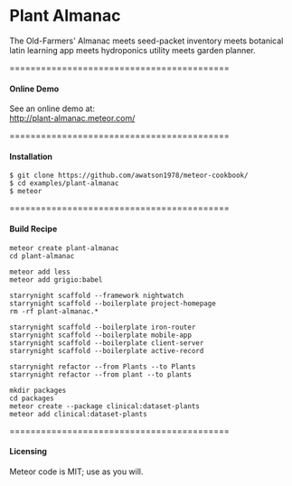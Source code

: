 Plant Almanac
===========================================

The Old-Farmers' Almanac meets seed-packet inventory meets botanical latin learning app meets hydroponics utility meets garden planner.  


==========================================
#### Online Demo  

See an online demo at:  
http://plant-almanac.meteor.com/


==========================================
#### Installation


````
$ git clone https://github.com/awatson1978/meteor-cookbook/
$ cd examples/plant-almanac
$ meteor
````


==========================================
#### Build Recipe  

````
meteor create plant-almanac
cd plant-almanac

meteor add less
meteor add grigio:babel

starrynight scaffold --framework nightwatch
starrynight scaffold --boilerplate project-homepage
rm -rf plant-almanac.*

starrynight scaffold --boilerplate iron-router
starrynight scaffold --boilerplate mobile-app
starrynight scaffold --boilerplate client-server
starrynight scaffold --boilerplate active-record

starrynight refactor --from Plants --to Plants
starrynight refactor --from plant --to plants

mkdir packages
cd packages
meteor create --package clinical:dataset-plants
meteor add clinical:dataset-plants
````


==========================================
#### Licensing

Meteor code is MIT; use as you will.  
